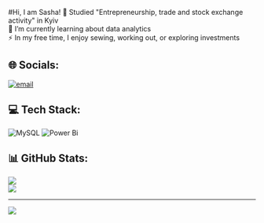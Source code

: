 #Hi, I am Sasha!
🔭 Studied "Entrepreneurship, trade and stock exchange activity" in Kyiv<br>🌱 I’m currently learning about data analytics<br>⚡ In my free time, I enjoy sewing, working out, or exploring investments


## 🌐 Socials:
[![email](https://img.shields.io/badge/Email-D14836?logo=gmail&logoColor=white)](mailto:Oleksandrasylchenko@gamil.com) 

## 💻 Tech Stack:
![MySQL](https://img.shields.io/badge/mysql-4479A1.svg?style=for-the-badge&logo=mysql&logoColor=white) ![Power Bi](https://img.shields.io/badge/power_bi-F2C811?style=for-the-badge&logo=powerbi&logoColor=black)
## 📊 GitHub Stats:
![](https://github-readme-stats.vercel.app/api?username=SashaSyl&theme=merko&hide_border=false&include_all_commits=false&count_private=false)<br/>
![](https://nirzak-streak-stats.vercel.app/?user=SashaSyl&theme=merko&hide_border=false)<br/>


---
[![](https://visitcount.itsvg.in/api?id=SashaSyl&icon=0&color=0)](https://visitcount.itsvg.in)

<!-- Proudly created with GPRM ( https://gprm.itsvg.in ) -->
